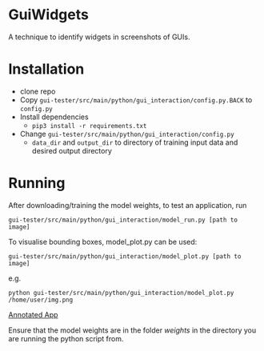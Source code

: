 # GuiWidgets #
A technique to identify widgets in screenshots of GUIs. 

# Installation #

- clone repo
- Copy `gui-tester/src/main/python/gui_interaction/config.py.BACK` to `config.py`
- Install dependencies
  - `pip3 install -r requirements.txt`
- Change `gui-tester/src/main/python/gui_interaction/config.py`
  -  `data_dir` and `output_dir` to directory of training input data and desired output directory

# Running #

After downloading/training the model weights, to test an application, run
```
gui-tester/src/main/python/gui_interaction/model_run.py [path to image]
```

To visualise bounding boxes, model_plot.py can be used:
```
gui-tester/src/main/python/gui_interaction/model_plot.py [path to image]
```
e.g.
```
python gui-tester/src/main/python/gui_interaction/model_plot.py /home/user/img.png
```

[Annotated App](public/app-annotated.png)

Ensure that the model weights are in the folder _weights_ in the directory you are running the python script from.